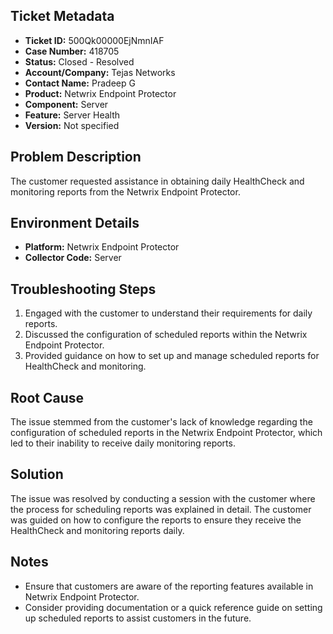 ## Ticket Metadata
- **Ticket ID:** 500Qk00000EjNmnIAF
- **Case Number:** 418705
- **Status:** Closed - Resolved
- **Account/Company:** Tejas Networks
- **Contact Name:** Pradeep G
- **Product:** Netwrix Endpoint Protector
- **Component:** Server
- **Feature:** Server Health
- **Version:** Not specified

## Problem Description
The customer requested assistance in obtaining daily HealthCheck and monitoring reports from the Netwrix Endpoint Protector.

## Environment Details
- **Platform:** Netwrix Endpoint Protector
- **Collector Code:** Server

## Troubleshooting Steps
1. Engaged with the customer to understand their requirements for daily reports.
2. Discussed the configuration of scheduled reports within the Netwrix Endpoint Protector.
3. Provided guidance on how to set up and manage scheduled reports for HealthCheck and monitoring.

## Root Cause
The issue stemmed from the customer's lack of knowledge regarding the configuration of scheduled reports in the Netwrix Endpoint Protector, which led to their inability to receive daily monitoring reports.

## Solution
The issue was resolved by conducting a session with the customer where the process for scheduling reports was explained in detail. The customer was guided on how to configure the reports to ensure they receive the HealthCheck and monitoring reports daily.

## Notes
- Ensure that customers are aware of the reporting features available in Netwrix Endpoint Protector.
- Consider providing documentation or a quick reference guide on setting up scheduled reports to assist customers in the future.